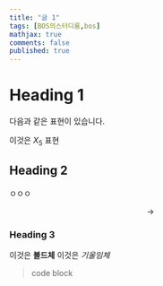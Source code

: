 ```yaml
---
title: "글 1"
tags: [BOS의스터디룸,bos]
mathjax: true
comments: false
published: true
---
```


# Heading 1
다음과 같은 표현이 있습니다.

이것은 ${X_5}$ 표현

## Heading 2
ㅇㅇㅇ

$$
\rightarrow
$$

### Heading 3
이것은 **볼드체**
이것은 _기울임체_

> code block
